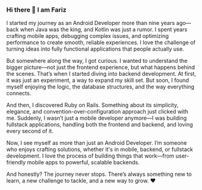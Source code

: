 ### Hi there 👋 I am Fariz

I started my journey as an Android Developer more than nine years ago—back when Java was the king, and Kotlin was just a rumor. I spent years crafting mobile apps, debugging complex issues, and optimizing performance to create smooth, reliable experiences. I love the challenge of turning ideas into fully functional applications that people actually use.

But somewhere along the way, I got curious. I wanted to understand the bigger picture—not just the frontend experience, but what happens behind the scenes. That’s when I started diving into backend development. At first, it was just an experiment, a way to expand my skill set. But soon, I found myself enjoying the logic, the database structures, and the way everything connects.

And then, I discovered Ruby on Rails. Something about its simplicity, elegance, and convention-over-configuration approach just clicked with me. Suddenly, I wasn’t just a mobile developer anymore—I was building fullstack applications, handling both the frontend and backend, and loving every second of it.

Now, I see myself as more than just an Android Developer. I’m someone who enjoys crafting solutions, whether it's in mobile, backend, or fullstack development. I love the process of building things that work—from user-friendly mobile apps to powerful, scalable backends.

And honestly? The journey never stops. There’s always something new to learn, a new challenge to tackle, and a new way to grow. ❤️
